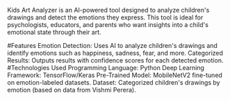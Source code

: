 Kids Art Analyzer is an AI-powered tool designed to analyze children's drawings and detect the emotions they express. This tool is ideal for psychologists, educators,
and parents who want insights into a child's emotional state through their art.

#Features
Emotion Detection: Uses AI to analyze children's drawings and identify emotions such as happiness, sadness, fear, and more.
Categorized Results: Outputs results with confidence scores for each detected emotion.
#Technologies Used
Programming Language: Python
Deep Learning Framework: TensorFlow/Keras
Pre-Trained Model: MobileNetV2 fine-tuned on emotion-labeled datasets.
Dataset: Categorized children's drawings by emotion (based on data from Vishmi Perera).
